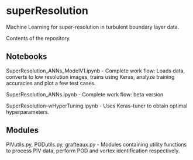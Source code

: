 # superResolution

Machine Learning for super-resolution in turbulent boundary layer data. 

Contents of the repository. 

## Notebooks

SuperResolution_ANNs_ModelV1.ipynb - Complete work flow: Loads data, converts to low resolution images, trains using Keras, analyze training accuracies and plot a few test cases.

SuperResolution_ANNs.ipynb - Complete work flow: beta version

SuperResolution-wHyperTuning.ipynb - Uses Keras-tuner to obtain optimal hyperparameters.

## Modules

PIVutils.py, PODutils.py, grafteaux.py - Modules containing utility functions to process PIV data, perform POD and vortex identification respectively. 
